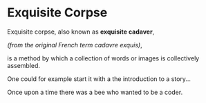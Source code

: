 # Exquisite Corpse

Exquisite corpse, also known as **exquisite cadaver**,
 
*(from the original French term cadavre exquis)*,
 
is a method by which a collection of words or images is collectively assembled.

One could for example start it with a the introduction to a story...


Once upon a time there was a bee who wanted to be a coder.
